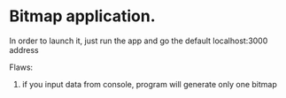 # Bitmap application.
In order to launch it, just run the app and go the default localhost:3000 address

Flaws:
1. if you input data from console, program will generate only one bitmap

